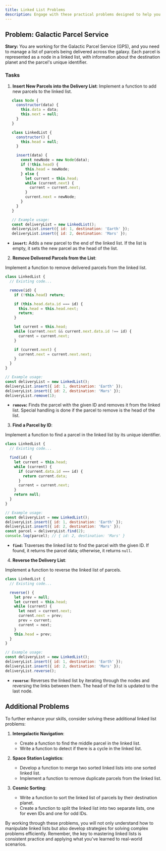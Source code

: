 ```yaml
---
title: Linked List Problems
description: Engage with these practical problems designed to help you master linked list operations. Each problem is crafted to provide a hands-on approach to learning and applying linked list concepts in various scenarios.
---
```


## Problem: Galactic Parcel Service

**Story:** You are working for the Galactic Parcel Service (GPS), and you need to manage a list of parcels being delivered across the galaxy. Each parcel is represented as a node in a linked list, with information about the destination planet and the parcel's unique identifier.

### Tasks

1. **Insert New Parcels into the Delivery List**:
   Implement a function to add new parcels to the linked list.
   
```js [insertParcel.js] {13-24} copy
   class Node {
     constructor(data) {
       this.data = data;
       this.next = null;
     }
   }

   class LinkedList {
     constructor() {
       this.head = null;
     }

     insert(data) {
       const newNode = new Node(data);
       if (!this.head) {
         this.head = newNode;
       } else {
         let current = this.head;
         while (current.next) {
           current = current.next;
         }
         current.next = newNode;
       }
     }
   }

   // Example usage:
   const deliveryList = new LinkedList();
   deliveryList.insert({ id: 1, destination: 'Earth' });
   deliveryList.insert({ id: 2, destination: 'Mars' });
```

<div class='explanation'>
    <ul>
    <li><strong><code>insert</code>:</strong> Adds a new parcel to the end of the linked list. If the list is empty, it sets the new parcel as the head of the list.</li>
    </ul>
</div>

2. **Remove Delivered Parcels from the List**:

Implement a function to remove delivered parcels from the linked list.
```js [removeParcel.js] {4-20} copy
class LinkedList {
  // Existing code...

  remove(id) {
    if (!this.head) return;

    if (this.head.data.id === id) {
      this.head = this.head.next;
      return;
    }

    let current = this.head;
    while (current.next && current.next.data.id !== id) {
      current = current.next;
    }

    if (current.next) {
      current.next = current.next.next;
    }
  }
}

// Example usage:
const deliveryList = new LinkedList();
deliveryList.insert({ id: 1, destination: 'Earth' });
deliveryList.insert({ id: 2, destination: 'Mars' });
deliveryList.remove(1);
```

<div class='explanation'>
  <ul>
    <li><strong><code>remove</code>:</strong> Finds the parcel with the given ID and removes it from the linked list. Special handling is done if the parcel to remove is the head of the list.</li>
  </ul>
</div>

3. **Find a Parcel by ID**:

Implement a function to find a parcel in the linked list by its unique identifier.
```js [findParcel.js] {4-13} copy
class LinkedList {
  // Existing code...

  find(id) {
    let current = this.head;
    while (current) {
      if (current.data.id === id) {
        return current.data;
      }
      current = current.next;
    }
    return null;
  }
}

// Example usage:
const deliveryList = new LinkedList();
deliveryList.insert({ id: 1, destination: 'Earth' });
deliveryList.insert({ id: 2, destination: 'Mars' });
const parcel = deliveryList.find(2);
console.log(parcel); // { id: 2, destination: 'Mars' }
```

<div class='explanation'>
  <ul>
    <li><strong><code>find</code>:</strong> Traverses the linked list to find the parcel with the given ID. If found, it returns the parcel data; otherwise, it returns <code>null</code>.</li>
  </ul>
</div>

4. **Reverse the Delivery List**:

Implement a function to reverse the linked list of parcels.
```js [reverse.js] {4-14} copy
class LinkedList {
  // Existing code...

  reverse() {
    let prev = null;
    let current = this.head;
    while (current) {
      let next = current.next;
      current.next = prev;
      prev = current;
      current = next;
    }
    this.head = prev;
  }
}

// Example usage:
const deliveryList = new LinkedList();
deliveryList.insert({ id: 1, destination: 'Earth' });
deliveryList.insert({ id: 2, destination: 'Mars' });
deliveryList.reverse();
```

<div class='explanation'>
  <ul>
    <li><strong><code>reverse</code>:</strong> Reverses the linked list by iterating through the nodes and reversing the links between them. The head of the list is updated to the last node.</li>
  </ul>
</div>

## Additional Problems

To further enhance your skills, consider solving these additional linked list problems:

1. **Intergalactic Navigation**:

    - Create a function to find the middle parcel in the linked list.
    - Write a function to detect if there is a cycle in the linked list.

2. **Space Station Logistics**:

    - Develop a function to merge two sorted linked lists into one sorted linked list.
    - Implement a function to remove duplicate parcels from the linked list.

3. **Cosmic Sorting**:

    - Write a function to sort the linked list of parcels by their destination planet.
    - Create a function to split the linked list into two separate lists, one for even IDs and one for odd IDs.

By working through these problems, you will not only understand how to manipulate linked lists but also develop strategies for solving complex problems efficiently. Remember, the key to mastering linked lists is consistent practice and applying what you've learned to real-world scenarios.
